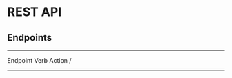 REST API
========

Endpoints
---------

  ---------- ------ --------
  Endpoint   Verb   Action
  /                 
                    
  ---------- ------ --------
